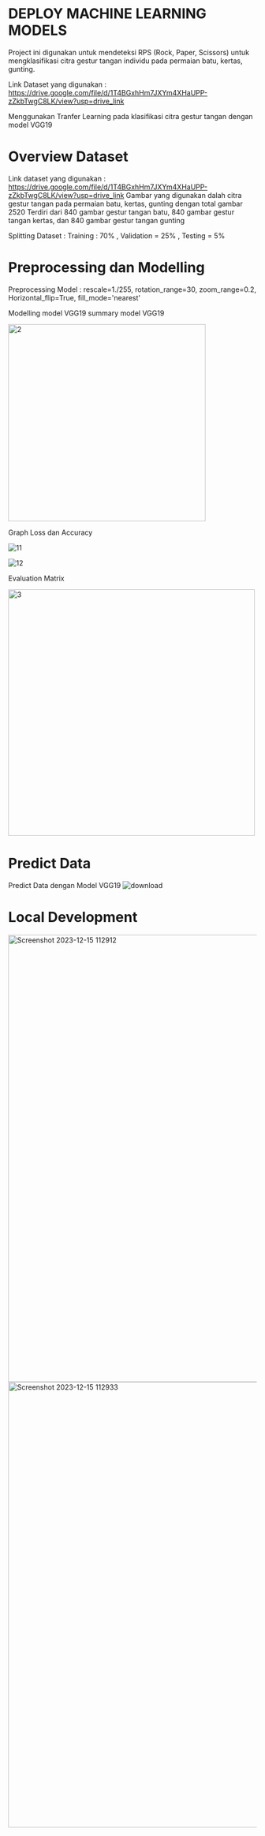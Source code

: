 # DEPLOY MACHINE LEARNING MODELS
Project ini digunakan untuk mendeteksi RPS (Rock, Paper, Scissors) untuk mengklasifikasi citra gestur tangan individu pada permaian batu, kertas, gunting.

Link Dataset yang digunakan : https://drive.google.com/file/d/1T4BGxhHm7JXYm4XHaUPP-zZkbTwgC8LK/view?usp=drive_link

Menggunakan Tranfer Learning pada klasifikasi citra gestur tangan dengan model VGG19

# Overview Dataset
Link dataset yang digunakan : https://drive.google.com/file/d/1T4BGxhHm7JXYm4XHaUPP-zZkbTwgC8LK/view?usp=drive_link
Gambar yang digunakan dalah citra gestur tangan pada permaian batu, kertas, gunting dengan total gambar 2520 Terdiri dari 840 gambar gestur tangan batu, 840 gambar gestur tangan kertas, dan 840 gambar gestur tangan gunting

Splitting Dataset : Training : 70% , Validation = 25% , Testing = 5%

# Preprocessing dan Modelling
Preprocessing Model :  rescale=1./255, rotation_range=30, zoom_range=0.2, Horizontal_flip=True, fill_mode='nearest'

Modelling model VGG19
summary model VGG19

<img width="400" alt="2" src="https://github.com/nurissabila/Deploy-Machine-Learning-Models/assets/71714312/ec42919c-60f7-4742-8eb4-7e988ce33cbb">


Graph Loss dan Accuracy 

![11](https://github.com/nurissabila/Deploy-Machine-Learning-Models/assets/71714312/a75762be-1598-4a6f-85f5-8509044d3e7e)

![12](https://github.com/nurissabila/Deploy-Machine-Learning-Models/assets/71714312/9a0b3ec9-59bd-4f0d-a6ea-d8c3394b53ff)

Evaluation Matrix

<img width="500" alt="3" src="https://github.com/nurissabila/Deploy-Machine-Learning-Models/assets/71714312/ce62fdcd-1dee-42b0-9c67-0a253650ecbe">


# Predict Data
Predict Data dengan Model VGG19
![download](https://github.com/nurissabila/Deploy-Machine-Learning-Models/assets/71714312/598f9a69-37e5-4a92-8b16-21b72629351d)


# Local Development
<img width="907" alt="Screenshot 2023-12-15 112912" src="https://github.com/nurissabila/Deploy-Machine-Learning-Models/assets/71714312/04ac52ea-7b72-4167-a462-a454f1595459">



<img width="904" alt="Screenshot 2023-12-15 112933" src="https://github.com/nurissabila/Deploy-Machine-Learning-Models/assets/71714312/27e5d753-0486-4b4d-8498-3940ddde54f6">




